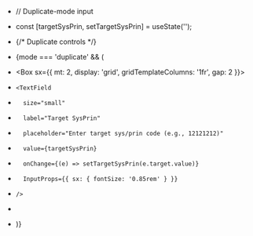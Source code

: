 + // Duplicate-mode input
+ const [targetSysPrin, setTargetSysPrin] = useState('');



+ {/* Duplicate controls */}
+ {mode === 'duplicate' && (
+   <Box sx={{ mt: 2, display: 'grid', gridTemplateColumns: '1fr', gap: 2 }}>
+     <TextField
+       size="small"
+       label="Target SysPrin"
+       placeholder="Enter target sys/prin code (e.g., 12121212)"
+       value={targetSysPrin}
+       onChange={(e) => setTargetSysPrin(e.target.value)}
+       InputProps={{ sx: { fontSize: '0.85rem' } }}
+     />
+   </Box>
+ )}
